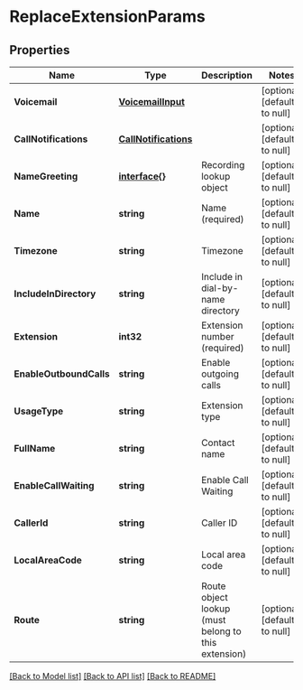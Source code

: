 # ReplaceExtensionParams

## Properties
Name | Type | Description | Notes
------------ | ------------- | ------------- | -------------
**Voicemail** | [**VoicemailInput**](VoicemailInput.md) |  | [optional] [default to null]
**CallNotifications** | [**CallNotifications**](CallNotifications.md) |  | [optional] [default to null]
**NameGreeting** | [**interface{}**](interface{}.md) | Recording lookup object | [optional] [default to null]
**Name** | **string** | Name (required) | [optional] [default to null]
**Timezone** | **string** | Timezone | [optional] [default to null]
**IncludeInDirectory** | **string** | Include in dial-by-name directory | [optional] [default to null]
**Extension** | **int32** | Extension number (required) | [optional] [default to null]
**EnableOutboundCalls** | **string** | Enable outgoing calls | [optional] [default to null]
**UsageType** | **string** | Extension type | [optional] [default to null]
**FullName** | **string** | Contact name | [optional] [default to null]
**EnableCallWaiting** | **string** | Enable Call Waiting | [optional] [default to null]
**CallerId** | **string** | Caller ID | [optional] [default to null]
**LocalAreaCode** | **string** | Local area code | [optional] [default to null]
**Route** | **string** | Route object lookup (must belong to this extension) | [optional] [default to null]

[[Back to Model list]](../README.md#documentation-for-models) [[Back to API list]](../README.md#documentation-for-api-endpoints) [[Back to README]](../README.md)


